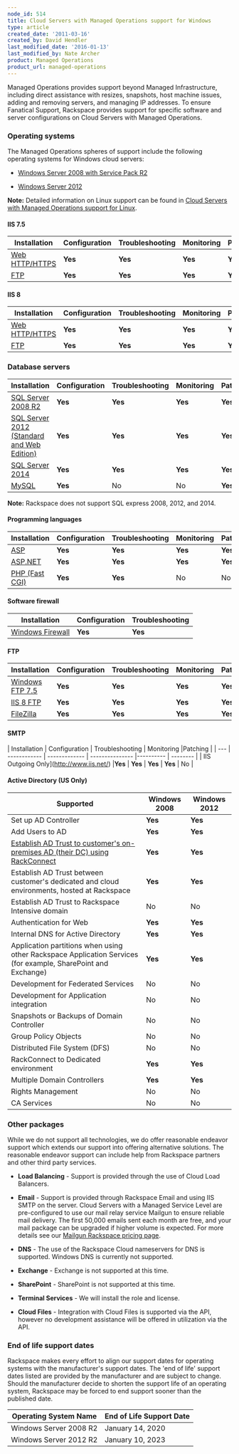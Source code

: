 ```yaml
---
node_id: 514
title: Cloud Servers with Managed Operations support for Windows
type: article
created_date: '2011-03-16'
created_by: David Hendler
last_modified_date: '2016-01-13'
last_modified_by: Nate Archer
product: Managed Operations
product_url: managed-operations
---
```


Managed Operations provides support beyond Managed Infrastructure,
including direct assistance with resizes, snapshots, host machine
issues, adding and removing servers, and managing IP addresses. To
ensure Fanatical Support, Rackspace provides support for specific
software and server configurations on Cloud Servers with Managed
Operations.

### Operating systems

The Managed Operations spheres of support include the following
operating systems for Windows cloud servers:

-   [Windows Server 2008 with Service Pack
    R2](http://technet.microsoft.com/library/dd349801)

-   [Windows Server
    2012](http://technet.microsoft.com/en-US/windowsserver/hh534429)

**Note:** Detailed information on Linux support can be found in [Cloud
Servers with Managed Operations support for
Linux](/how-to/cloud-servers-with-managed-operations-support-for-linux).

#### IIS 7.5

| Installation | Configuration | Troubleshooting | Monitoring | Patching | 
| --- | ------------ | ------------- | --------------- |---------- |
| [Web HTTP/HTTPS](http://www.iis.net/) |**Yes** | **Yes** | **Yes** | **Yes** | **Yes** | 
|[FTP](http://www.iis.net/) | **Yes** | **Yes** | **Yes** |**Yes** | **Yes** |

#### IIS 8

| Installation | Configuration | Troubleshooting | Monitoring |Patching | 
| --- | ------------ | ------------- | --------------- |---------- | 
| [Web HTTP/HTTPS](http://www.iis.net/) |**Yes** | **Yes** | **Yes** | **Yes** | **Yes** | 
| [FTP](http://www.iis.net/) | **Yes** | **Yes** | **Yes** |**Yes** | **Yes** |

### Database servers

| Installation | Configuration | Troubleshooting | Monitoring |Patching | 
| --- | ------------ | ------------- | --------------- |---------- 
| [SQL Server 2008 R2](http://www.microsoft.com/en-us/server-cloud/products/sql-server/) |**Yes** | **Yes** | **Yes** | **Yes** | **Yes** |
|[SQL Server 2012 (Standard and Web Edition)](http://www.microsoft.com/en-us/server-cloud/products/sql-server/)| **Yes** |**Yes** | **Yes** | **Yes** | **Yes** |
| [SQL Server 2014](http://www.microsoft.com/en-us/server-cloud/products/sql-server/)| **Yes** | **Yes** | **Yes** | **Yes** | **Yes** |
| [MySQL](http://www.mysql.com/why-mysql/windows/) | **Yes** | No | No | **Yes** | No |

**Note:** Rackspace does not support SQL express 2008, 2012, and 2014.

#### Programming languages

| Installation | Configuration | Troubleshooting | Monitoring |Patching | 
| --- | ------------ | ------------- | --------------- |---------- | 
| [ASP](https://msdn.microsoft.com/en-us/library/aa286483.aspx) |**Yes** | **Yes** | **Yes** | **Yes** | **Yes**| 
| [ASP.NET](http://www.asp.net/) | **Yes** | **Yes** |**Yes** | **Yes** | **Yes** | 
| [PHP (Fast CGI)](http://www.php.net/) | **Yes** | **Yes** | No | No | No |

#### Software firewall

| Installation | Configuration | Troubleshooting | 
| --- |------------ | ------------- |
| [Windows Firewall](http://windows.microsoft.com/en-us/windows-8/windows-firewall-from-start-to-finish)| **Yes** | **Yes**| **Yes** |

#### FTP

| Installation | Configuration | Troubleshooting | Monitoring |Patching | 
| --- | ------------ | ------------- | --------------- |---------- 
|[Windows FTP 7.5](https://www.microsoft.com/en-us/download/details.aspx?id=14045) |**Yes** | **Yes** | **Yes** | **Yes** | **Yes** | 
| [IIS 8 FTP](https://technet.microsoft.com/en-us/library/hh831655.aspx)| **Yes** | **Yes** | **Yes** | **Yes** | **Yes** |
| [FileZilla](https://filezilla-project.org/) | **Yes** |**Yes** | **Yes** | **Yes** | No |

#### SMTP

| Installation | Configuration | Troubleshooting | Monitoring |Patching | 
| --- | ------------ | ------------- | --------------- |---------- | -------- | 
| IIS Outgoing Only](http://www.iis.net/) |**Yes** | **Yes** | **Yes** | **Yes** | No |

#### Active Directory (US Only)

| Supported | Windows 2008 | Windows 2012 | 
| --------- | -------------| ------------ | 
| Set up AD Controller | **Yes** | **Yes** | 
|Add Users to AD | **Yes** | **Yes** | 
| [Establish AD Trust to customer's on-premises AD (their DC) using RackConnect](https://www.rackspace.com/cloud/hybrid/rackconnect) |**Yes** | **Yes** | 
| Establish AD Trust between customer's dedicated and cloud environments, hosted at Rackspace | **Yes** |**Yes** | 
| Establish AD Trust to Rackspace Intensive domain | No | No | | Replication | **Yes** | **Yes** | 
| Authentication for Web | **Yes** | **Yes** | 
| Internal DNS for Active Directory |**Yes** | **Yes** | | LDAP | **Yes** | **Yes** | 
|Application partitions when using other Rackspace Application Services (for example, SharePoint and Exchange) | **Yes** | **Yes** | 
|Development for Federated Services | No | No | 
| Development for Application integration | No | No | 
| Snapshots or Backups of Domain Controller | No | No | 
| Group Policy Objects | No | No | 
| Distributed File System (DFS) | No | No | 
| RackConnect to Dedicated environment |**Yes** | **Yes** | 
| Multiple Domain Controllers | **Yes** | **Yes** | 
| Rights Management | No | No | | Federated Services | No | No | 
| CA Services | No | No |

### Other packages

<span>While we do not support all technologies, we do offer reasonable
endeavor support which extends our support into offering alternative
solutions. The reasonable endeavor support can include help from Rackspace partners and other
third party services.

-   **Load Balancing** - Support is provided through the use of Cloud
    Load Balancers.

-   **Email** - Support is provided through Rackspace Email and using
    IIS SMTP on the server. Cloud Servers with a Managed Service Level
    are pre-configured to use our mail relay service Mailgun to ensure
    reliable mail delivery. The first 50,000 emails sent each month are
    free, and your mail package can be upgraded if higher volume
    is expected. For more details see our [Mailgun Rackspace pricing
    page](http://www.mailgun.com/rackspace).

-   **DNS** - The use of the Rackspace Cloud nameservers for DNS
    is supported. Windows DNS is currently not supported.

-   **Exchange** - Exchange is not supported at this time.

-   **SharePoint** - SharePoint is not supported at this time.

-   **Terminal Services** - We will install the role and license.

-   **Cloud Files** - Integration with Cloud Files is supported via the
    API, however no development assistance will be offered in
    utilization via the API.

### End of life support dates

Rackspace makes every effort to align our support dates for operating
systems with the manufacturer's support dates. The 'end of life' support
dates listed are provided by the manufacturer and are subject to change.
Should the manufacturer decide to shorten the support life of an
operating system, Rackspace may be forced to end support sooner than the
published date.

| Operating System Name | End of Life Support Date |
--------------------- | ------------------------ | 
| Windows Server 2008 R2 | January 14, 2020 |
| Windows Server 2012 R2 | January 10, 2023 |

